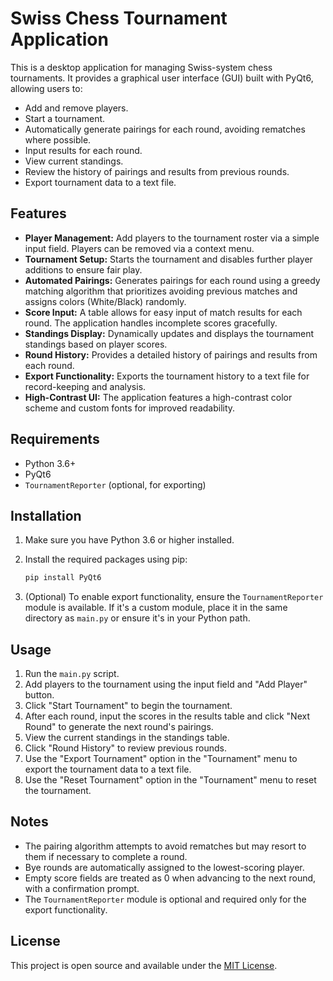 # Swiss Chess Tournament Application

This is a desktop application for managing Swiss-system chess tournaments. It provides a graphical user interface (GUI) built with PyQt6, allowing users to:

- Add and remove players.
- Start a tournament.
- Automatically generate pairings for each round, avoiding rematches where possible.
- Input results for each round.
- View current standings.
- Review the history of pairings and results from previous rounds.
- Export tournament data to a text file.

## Features

- **Player Management:** Add players to the tournament roster via a simple input field. Players can be removed via a context menu.
- **Tournament Setup:** Starts the tournament and disables further player additions to ensure fair play.
- **Automated Pairings:** Generates pairings for each round using a greedy matching algorithm that prioritizes avoiding previous matches and assigns colors (White/Black) randomly.
- **Score Input:** A table allows for easy input of match results for each round. The application handles incomplete scores gracefully.
- **Standings Display:** Dynamically updates and displays the tournament standings based on player scores.
- **Round History:** Provides a detailed history of pairings and results from each round.
- **Export Functionality:** Exports the tournament history to a text file for record-keeping and analysis.
- **High-Contrast UI:** The application features a high-contrast color scheme and custom fonts for improved readability.

## Requirements

- Python 3.6+
- PyQt6
- `TournamentReporter` (optional, for exporting)

## Installation

1.  Make sure you have Python 3.6 or higher installed.
2.  Install the required packages using pip:

    ```bash
    pip install PyQt6
    ```

3.  (Optional) To enable export functionality, ensure the `TournamentReporter` module is available. If it's a custom module, place it in the same directory as `main.py` or ensure it's in your Python path.

## Usage

1.  Run the `main.py` script.
2.  Add players to the tournament using the input field and "Add Player" button.
3.  Click "Start Tournament" to begin the tournament.
4.  After each round, input the scores in the results table and click "Next Round" to generate the next round's pairings.
5.  View the current standings in the standings table.
6.  Click "Round History" to review previous rounds.
7.  Use the "Export Tournament" option in the "Tournament" menu to export the tournament data to a text file.
8.  Use the "Reset Tournament" option in the "Tournament" menu to reset the tournament.

## Notes

-   The pairing algorithm attempts to avoid rematches but may resort to them if necessary to complete a round.
-   Bye rounds are automatically assigned to the lowest-scoring player.
-   Empty score fields are treated as 0 when advancing to the next round, with a confirmation prompt.
-   The `TournamentReporter` module is optional and required only for the export functionality.

## License

This project is open source and available under the [MIT License](LICENSE).
